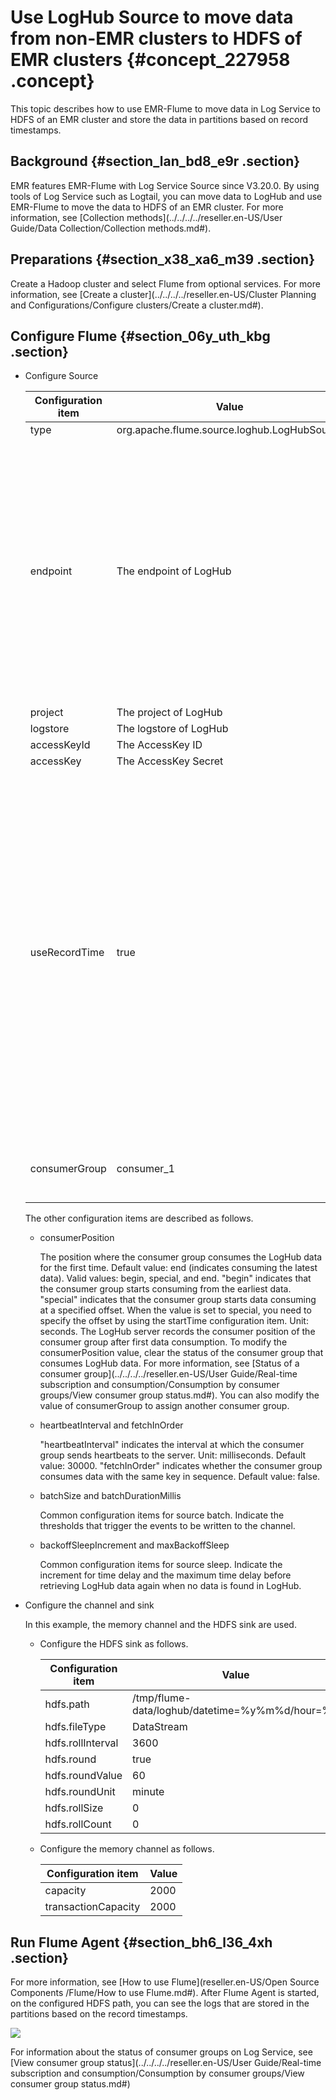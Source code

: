 # Use LogHub Source to move data from non-EMR clusters to HDFS of EMR clusters {#concept_227958 .concept}

This topic describes how to use EMR-Flume to move data in Log Service to HDFS of an EMR cluster and store the data in partitions based on record timestamps.

## Background {#section_lan_bd8_e9r .section}

EMR features EMR-Flume with Log Service Source since V3.20.0. By using tools of Log Service such as Logtail, you can move data to LogHub and use EMR-Flume to move the data to HDFS of an EMR cluster. For more information, see [Collection methods](../../../../reseller.en-US/User Guide/Data Collection/Collection methods.md#).

## Preparations {#section_x38_xa6_m39 .section}

Create a Hadoop cluster and select Flume from optional services. For more information, see [Create a cluster](../../../../reseller.en-US/Cluster Planning and Configurations/Configure clusters/Create a cluster.md#).

## Configure Flume {#section_06y_uth_kbg .section}

-   Configure Source

    |Configuration item|Value|Description|
    |------------------|-----|-----------|
    |type|org.apache.flume.source.loghub.LogHubSource| |
    |endpoint|The endpoint of LogHub|If you use a VPC or classic network endpoint, make sure that the VPC or classic network is deployed in the same region as the EMR cluster. If you use a public network endpoint, make sure that the node on which the Flume agent runs is assigned with a public IP address.|
    |project|The project of LogHub| |
    |logstore|The logstore of LogHub| |
    |accessKeyId|The AccessKey ID| |
    |accessKey|The AccessKey Secret| |
    |useRecordTime|true|Default value: false. If the timestamp property is not in the header, the time when events are received is encoded as timestamps, which are inserted into the header. When Flume Agent starts or stops or data synchronization is delayed, the data is placed in the wrong partitions. Set the value to true. A true value indicates using the time when LogHub collects the data as the timestamp.|
    |consumerGroup|consumer\_1|The name of the consumer group. Default value: consumer\_1.|

    The other configuration items are described as follows.

    -   consumerPosition 

        The position where the consumer group consumes the LogHub data for the first time. Default value: end \(indicates consuming the latest data\). Valid values: begin, special, and end. "begin" indicates that the consumer group starts consuming from the earliest data. "special" indicates that the consumer group starts data consuming at a specified offset. When the value is set to special, you need to specify the offset by using the startTime configuration item. Unit: seconds. The LogHub server records the consumer position of the consumer group after first data consumption. To modify the consumerPosition value, clear the status of the consumer group that consumes LogHub data. For more information, see [Status of a consumer group](../../../../reseller.en-US/User Guide/Real-time subscription and consumption/Consumption by consumer groups/View consumer group status.md#). You can also modify the value of consumerGroup to assign another consumer group.

    -   heartbeatInterval and fetchInOrder 

        "heartbeatInterval" indicates the interval at which the consumer group sends heartbeats to the server. Unit: milliseconds. Default value: 30000. "fetchInOrder" indicates whether the consumer group consumes data with the same key in sequence. Default value: false.

    -   batchSize and batchDurationMillis

        Common configuration items for source batch. Indicate the thresholds that trigger the events to be written to the channel.

    -   backoffSleepIncrement and maxBackoffSleep

        Common configuration items for source sleep. Indicate the increment for time delay and the maximum time delay before retrieving LogHub data again when no data is found in LogHub.

-   Configure the channel and sink

    In this example, the memory channel and the HDFS sink are used.

    -   Configure the HDFS sink as follows.

        |Configuration item|Value|
        |------------------|-----|
        |hdfs.path|/tmp/flume-data/loghub/datetime=%y%m%d/hour=%H|
        |hdfs.fileType|DataStream|
        |hdfs.rollInterval|3600|
        |hdfs.round|true|
        |hdfs.roundValue|60|
        |hdfs.roundUnit|minute|
        |hdfs.rollSize|0|
        |hdfs.rollCount|0|

    -   Configure the memory channel as follows.

        |Configuration item|Value|
        |------------------|-----|
        |capacity|2000|
        |transactionCapacity|2000|


## Run Flume Agent {#section_bh6_l36_4xh .section}

For more information, see [How to use Flume](reseller.en-US/Open Source Components /Flume/How to use Flume.md#). After Flume Agent is started, on the configured HDFS path, you can see the logs that are stored in the partitions based on the record timestamps.

![](http://static-aliyun-doc.oss-cn-hangzhou.aliyuncs.com/assets/img/190546/155918491246306_en-US.png)

For information about the status of consumer groups on Log Service, see [View consumer group status](../../../../reseller.en-US/User Guide/Real-time subscription and consumption/Consumption by consumer groups/View consumer group status.md#)

